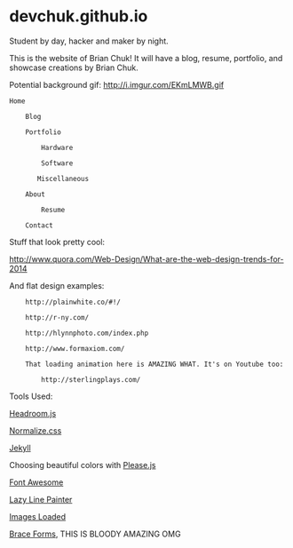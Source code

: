 devchuk.github.io
=================

Student by day, hacker and maker by night.

This is the website of Brian Chuk! It will have a blog, resume, portfolio, and showcase creations by Brian Chuk.

Potential background gif: http://i.imgur.com/EKmLMWB.gif

	Home

		Blog

		Portfolio

			Hardware

			Software

	 	   Miscellaneous

		About

			Resume

		Contact


Stuff that look pretty cool:

http://www.quora.com/Web-Design/What-are-the-web-design-trends-for-2014	

And flat design examples:

		http://plainwhite.co/#!/

		http://r-ny.com/

		http://hlynnphoto.com/index.php

		http://www.formaxiom.com/

		That loading animation here is AMAZING WHAT. It's on Youtube too:

			http://sterlingplays.com/


Tools Used:

[Headroom.js](http://wicky.nillia.ms/headroom.js/)

[Normalize.css](http://necolas.github.io/normalize.css/)

[Jekyll](http://jekyllrb.com)

Choosing beautiful colors with [Please.js](http://www.checkman.io/please)

[Font Awesome](http://fortawesome.github.io/Font-Awesome/)

[Lazy Line Painter](http://lazylinepainter.info/)

[Images Loaded](http://imagesloaded.desandro.com/)

[Brace Forms](http://forms.brace.io/), THIS IS BLOODY AMAZING OMG